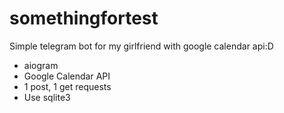 # somethingfortest
Simple telegram bot for my girlfriend with google calendar api:D

-  aiogram
-  Google Calendar API
-  1 post, 1 get requests
-  Use sqlite3
